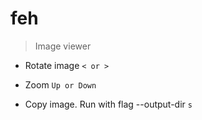 # feh

> Image viewer

- Rotate image
`< or >`

- Zoom
`Up or Down`

- Copy image. Run with flag --output-dir
`s`
